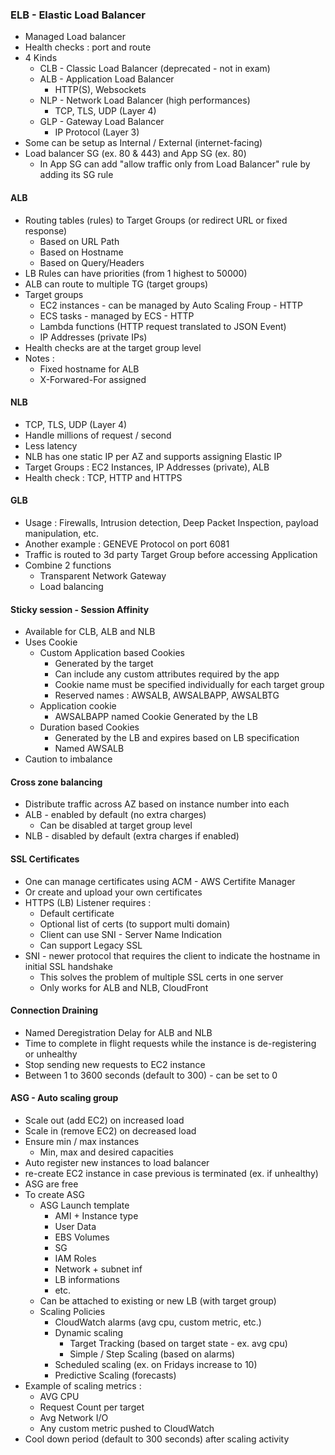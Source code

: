 ### ELB - Elastic Load Balancer


- Managed Load balancer 
- Health checks : port and route 
- 4 Kinds 
  - CLB - Classic Load Balancer (deprecated - not in exam)
  - ALB - Application Load Balancer
    - HTTP(S), Websockets
  - NLP - Network Load Balancer (high performances)
    - TCP, TLS, UDP (Layer 4)
  - GLP - Gateway Load Balancer
    - IP Protocol (Layer 3)
- Some can be setup as Internal / External (internet-facing)
- Load balancer SG (ex. 80 & 443) and App SG (ex. 80)
  - In App SG can add "allow traffic only from Load Balancer" rule by adding its SG rule

#### ALB 

- Routing tables (rules) to Target Groups (or redirect URL or fixed response)
  - Based on URL Path
  - Based on Hostname 
  - Based on Query/Headers
- LB Rules can have priorities (from 1 highest to 50000)
- ALB can route to multiple TG (target groups)
- Target groups 
  - EC2 instances - can be managed by Auto Scaling Froup - HTTP 
  - ECS tasks - managed by ECS - HTTP 
  - Lambda functions (HTTP request translated to JSON Event)
  - IP Addresses (private IPs)
- Health checks are at the target group level 
- Notes :
  - Fixed hostname for ALB 
  - X-Forwared-For assigned 

#### NLB 

- TCP, TLS, UDP (Layer 4)
- Handle millions of request / second 
- Less latency
- NLB has one static IP per AZ and supports assigning Elastic IP
- Target Groups : EC2 Instances, IP Addresses (private), ALB
- Health check : TCP, HTTP and HTTPS

#### GLB 

- Usage : Firewalls, Intrusion detection, Deep Packet Inspection, payload manipulation, etc.
- Another example : GENEVE Protocol on port 6081
- Traffic is routed to 3d party Target Group before accessing Application 
- Combine 2 functions 
  - Transparent Network Gateway 
  - Load balancing 

#### Sticky session - Session Affinity 

- Available for CLB, ALB and NLB
- Uses Cookie
  - Custom Application based Cookies
    - Generated by the target
    - Can include any custom attributes required by the app 
    - Cookie name must be specified individually for each target group 
    - Reserved names : AWSALB, AWSALBAPP, AWSALBTG
  - Application cookie 
    - AWSALBAPP named Cookie Generated by  the LB
  - Duration based Cookies 
    - Generated by the LB and expires based on LB specification 
    - Named AWSALB
- Caution to imbalance

#### Cross zone balancing

- Distribute traffic across AZ based on instance number into each
- ALB - enabled by default (no extra charges)
  - Can be disabled at target group level
- NLB - disabled by default (extra charges if enabled)

#### SSL Certificates 

- One can manage certificates using ACM - AWS Certifite Manager 
- Or create and upload your own certificates 
- HTTPS (LB) Listener requires :
  - Default certificate
  - Optional list of certs (to support multi domain)
  - Client can use SNI - Server Name Indication 
  - Can support Legacy SSL 
- SNI - newer protocol that requires the client to indicate the hostname in initial SSL handshake 
  - This solves the problem of multiple SSL certs in one server 
  - Only works for ALB and NLB, CloudFront

#### Connection Draining 

- Named Deregistration Delay for ALB and NLB 
- Time to complete in flight requests while the instance is de-registering or unhealthy 
- Stop sending new requests to EC2 instance
- Between 1 to 3600 seconds (default to 300) - can be set to 0 

#### ASG - Auto scaling group 

- Scale out (add EC2) on increased load 
- Scale in (remove EC2) on decreased load 
- Ensure min / max instances 
  - Min, max and desired capacities 
- Auto register new instances to load balancer 
- re-create EC2 instance in case previous is terminated (ex. if unhealthy)
- ASG are free
- To create ASG
  - ASG Launch template 
    - AMI + Instance type 
    - User Data 
    - EBS Volumes
    - SG
    - IAM Roles 
    - Network + subnet inf 
    - LB informations 
    - etc.
  - Can be attached to existing or new LB (with target group)
  - Scaling Policies
    - CloudWatch alarms (avg cpu, custom metric, etc.)
    - Dynamic scaling
      - Target Tracking (based on target state - ex. avg cpu)
      - Simple / Step Scaling (based on alarms)
    - Scheduled scaling (ex. on Fridays increase to 10)
    - Predictive Scaling (forecasts)
- Example of scaling metrics :
  - AVG CPU
  - Request Count per target 
  - Avg Network I/O
  - Any custom metric pushed to CloudWatch
- Cool down period (default to 300 seconds) after scaling activity 